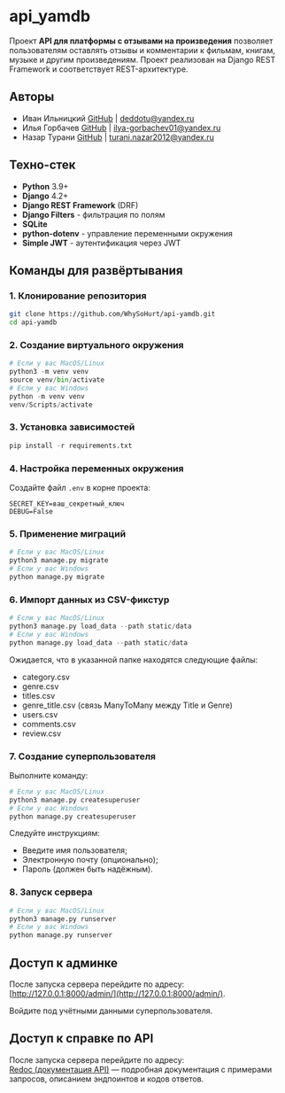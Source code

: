 # api_yamdb

Проект **API для платформы с отзывами на произведения** позволяет пользователям оставлять отзывы и комментарии к фильмам, книгам, музыке и другим произведениям. Проект реализован на Django REST Framework и соответствует REST-архитектуре.

## Авторы

- Иван Ильницкий
    [GitHub](https://github.com/WhySoHurt) | [deddotu@yandex.ru](mailto:deddotu@yandex.ru)
- Илья Горбачев
    [GitHub](https://github.com/IlyaGorbachev01) | [ilya-gorbachev01@yandex.ru](mailto:ilya-gorbachev01@yandex.ru)
- Назар Турани
    [GitHub](https://github.com/NazarioTurani) | [turani.nazar2012@yandex.ru](mailto:turani.nazar2012@yandex.ru)

## Техно-стек

- **Python** 3.9+
- **Django** 4.2+
- **Django REST Framework** (DRF)
- **Django Filters** - фильтрация по полям
- **SQLite**
- **python-dotenv** - управление переменными окружения
- **Simple JWT** - аутентификация через JWT

## Команды для развёртывания

### 1. Клонирование репозитория

```bash
git clone https://github.com/WhySoHurt/api-yamdb.git
cd api-yamdb
```

### 2. Создание виртуального окружения

```python
# Если у вас MacOS/Linux
python3 -m venv venv
source venv/bin/activate
# Если у вас Windows
python -m venv venv
venv/Scripts/activate
```

### 3. Установка зависимостей

```python
pip install -r requirements.txt
```

### 4. Настройка переменных окружения

Создайте файл `.env` в корне проекта:

```
SECRET_KEY=ваш_секретный_ключ
DEBUG=False
```

### 5. Применение миграций

```python
# Если у вас MacOS/Linux
python3 manage.py migrate
# Если у вас Windows
python manage.py migrate
```

### 6. Импорт данных из CSV-фикстур

```python
# Если у вас MacOS/Linux
python3 manage.py load_data --path static/data
# Если у вас Windows
python manage.py load_data --path static/data
```

Ожидается, что в указанной папке находятся следующие файлы:
- category.csv
- genre.csv
- titles.csv
- genre_title.csv (связь ManyToMany между Title и Genre)
- users.csv
- comments.csv
- review.csv

### 7. Создание суперпользователя 

Выполните команду: 

```bash
# Если у вас MacOS/Linux
python3 manage.py createsuperuser
# Если у вас Windows
python manage.py createsuperuser
```

Следуйте инструкциям: 
- Введите имя пользователя;
- Электронную почту (опционально);
- Пароль (должен быть надёжным).
     


### 8. Запуск сервера

```python
# Если у вас MacOS/Linux
python3 manage.py runserver
# Если у вас Windows
python manage.py runserver
```

## Доступ к админке

После запуска сервера перейдите по адресу:
[http://127.0.0.1:8000/admin/](http://127.0.0.1:8000/admin/).

Войдите под учётными данными суперпользователя.

## Доступ к справке по API 

После запуска сервера перейдите по адресу:  
[Redoc (документация API)](http://localhost:8000/redoc/) — подробная документация с примерами запросов, описанием эндпоинтов и кодов ответов.
